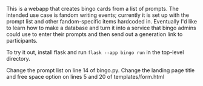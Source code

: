 This is a webapp that creates bingo cards from a list of prompts. The intended use case is fandom writing events; currently it is set up with the prompt list and other fandom-specific items hardcoded in. Eventually I'd like to learn how to make a database and turn it into a service that bingo admins could use to enter their prompts and then send out a generation link to participants. 

To try it out, install flask and run `flask --app bingo run` in the top-level directory. 

Change the prompt list on line 14 of bingo.py. Change the landing page title and free space option on lines 5 and 20 of templates/form.html
